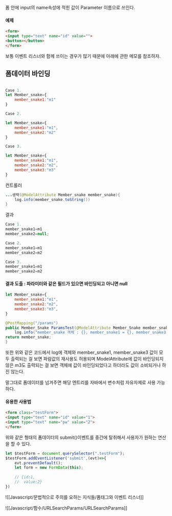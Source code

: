 폼 안에 input의 name속성에 적힌 값이 Parameter 이름으로 쓰인다.
#### 예제

```html
<form>
<input type="text" name="id" value="">
<button></button>
</form>
```

보통 이벤트 리스너와 함께 쓰이는 경우가 많기 때문에 아래에 관한 메모를 참조하자.

## 폼데이터 바인딩

```js

Case 1.
let Member_snake={  
    member_snake1:"m1"  
}  

Case 2.

let Member_snake={  
    member_snake1:"m1",  
    member_snake2:"m2"  
}  

Case 3.

let Member_snake={  
    member_snake1:"m1",  
    member_snake2:"m2",  
    member_snake3:"m3"  
}  
```

컨트롤러
```java
...생략(@ModelAttribute Member_snake member_snake){
	log.info(member_snake.toString())
}
```

결과
```java
Case 1.
member_snake1=m1
member_snake2=null;

Case 2.
member_snake1=m1
member_snake2=m2

Case 3.
member_snake1=m1
member_snake2=m2
```

#### 결과 도출 : 파라미터와 같은 필드가 있으면 바인딩되고 아니면 null

```js
let Member_snake={  
    member_snake1:"m1",  
    member_snake2:"m2",  
    member_snake3:"m3",  
}
```

```java
@PostMapping("/params")  
public Member_Snake ParamsTest(@ModelAttribute Member_Snake member_snake,@RequestParam (value = "member_snake1")String member1,@RequestParam String member_snake3){  
    log.info("member_snake 객체 : {}, member_snake1 = {}, member_snake3 = {}",member_snake.toString(),member1,member_snake3);  
return member_snake;  
}
```
또한 위와 같은 코드에서 log에 객체와 member_snake1, member_snake3 값이 모두 출력되는 걸 보면 파람값의 재사용도 허용되며 ModelAttribute에 값이 바인딩되지 않은 m3도 출력되는 걸 보면 객체에 값이 바인딩되었다고 하더라도 값이 소비되거나 하진 않는다.

말그대로 폼데이터를 넘겨주면 해당 엔트리를 자바에서 변수처럼 자유자제로 사용 가능하다.
#### 유용한 사용법

```html
<form class="testForm">
<input type="text" name="id" value="1">
<input type="text" name="pw" value="2">
</form>
```
위와 같은 형태의 폼데이터의 submit()이벤트를 중간에 탈취해서
사용자가 원하는 연산을 할 수 있다.

```js
let $testForm = document.querySelector(".testForm");
$testForm.addEventListener('submit',(evt)=>{
	evt.preventDefault();
	let form = new FormData(this);
	
	// {id:1,
	//	value:2}
})

```


![[Javascript/문법적으로 주의를 요하는 지식들/폼태그와 이벤트 리스너]]

![[Javascript/함수/URLSearchParams/URLSearchParams]]